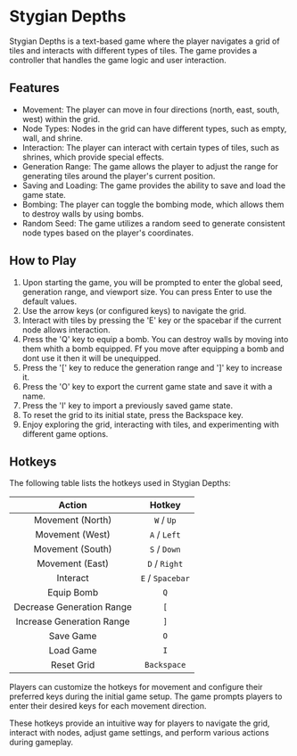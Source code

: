 # Stygian Depths

Stygian Depths is a text-based game where the player navigates a grid of tiles and interacts with different types of tiles. The game provides a controller that handles the game logic and user interaction.

## Features

- Movement: The player can move in four directions (north, east, south, west) within the grid.
- Node Types: Nodes in the grid can have different types, such as empty, wall, and shrine.
- Interaction: The player can interact with certain types of tiles, such as shrines, which provide special effects.
- Generation Range: The game allows the player to adjust the range for generating tiles around the player's current position.
- Saving and Loading: The game provides the ability to save and load the game state.
- Bombing: The player can toggle the bombing mode, which allows them to destroy walls by using bombs.
- Random Seed: The game utilizes a random seed to generate consistent node types based on the player's coordinates.

## How to Play

1. Upon starting the game, you will be prompted to enter the global seed, generation range, and viewport size. You can press Enter to use the default values.
2. Use the arrow keys (or configured keys) to navigate the grid.
3. Interact with tiles by pressing the 'E' key or the spacebar if the current node allows interaction.
4. Press the 'Q' key to equip a bomb. You can destroy walls by moving into them whith a bomb equipped. Ff you move after equipping a bomb and dont use it then it will be unequipped.
5. Press the '[' key to reduce the generation range and ']' key to increase it.
6. Press the 'O' key to export the current game state and save it with a name.
7. Press the 'I' key to import a previously saved game state.
8. To reset the grid to its initial state, press the Backspace key.
9. Enjoy exploring the grid, interacting with tiles, and experimenting with different game options.

## Hotkeys

The following table lists the hotkeys used in Stygian Depths:

|          Action           |      Hotkey      |
| :-----------------------: | :--------------: |
|     Movement (North)      |    `W` / `Up`    |
|      Movement (West)      |   `A` / `Left`   |
|     Movement (South)      |   `S` / `Down`   |
|      Movement (East)      |  `D` / `Right`   |
|         Interact          | `E` / `Spacebar` |
|        Equip Bomb         |       `Q`        |
| Decrease Generation Range |       `[`        |
| Increase Generation Range |       `]`        |
|         Save Game         |       `O`        |
|         Load Game         |       `I`        |
|        Reset Grid         |   `Backspace`    |

Players can customize the hotkeys for movement and configure their preferred keys during the initial game setup. The game prompts players to enter their desired keys for each movement direction.

These hotkeys provide an intuitive way for players to navigate the grid, interact with nodes, adjust game settings, and perform various actions during gameplay.
